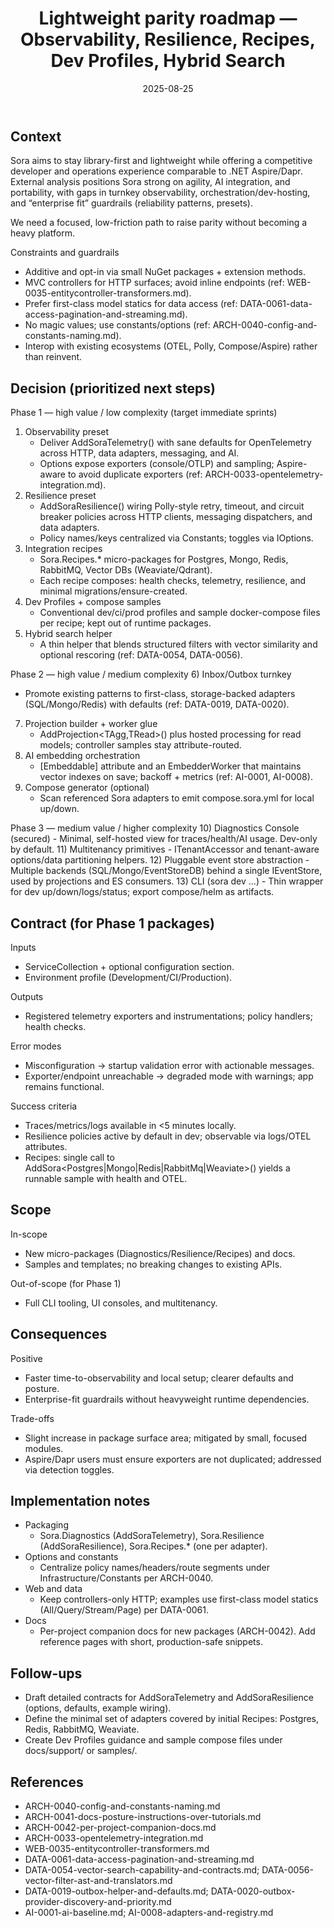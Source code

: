 ﻿---
id: ARCH-0043
slug: lightweight-parity-roadmap
domain: Architecture
status: Draft
date: 2025-08-25
title: Lightweight parity roadmap — Observability, Resilience, Recipes, Dev Profiles, Hybrid Search
---

## Context

Sora aims to stay library-first and lightweight while offering a competitive developer and operations experience comparable to .NET Aspire/Dapr. External analysis positions Sora strong on agility, AI integration, and portability, with gaps in turnkey observability, orchestration/dev-hosting, and “enterprise fit” guardrails (reliability patterns, presets).

We need a focused, low-friction path to raise parity without becoming a heavy platform.

Constraints and guardrails
- Additive and opt-in via small NuGet packages + extension methods.
- MVC controllers for HTTP surfaces; avoid inline endpoints (ref: WEB-0035-entitycontroller-transformers.md).
- Prefer first-class model statics for data access (ref: DATA-0061-data-access-pagination-and-streaming.md).
- No magic values; use constants/options (ref: ARCH-0040-config-and-constants-naming.md).
- Interop with existing ecosystems (OTEL, Polly, Compose/Aspire) rather than reinvent.

## Decision (prioritized next steps)

Phase 1 — high value / low complexity (target immediate sprints)
1) Observability preset
   - Deliver AddSoraTelemetry() with sane defaults for OpenTelemetry across HTTP, data adapters, messaging, and AI.
   - Options expose exporters (console/OTLP) and sampling; Aspire-aware to avoid duplicate exporters (ref: ARCH-0033-opentelemetry-integration.md).
2) Resilience preset
   - AddSoraResilience() wiring Polly-style retry, timeout, and circuit breaker policies across HTTP clients, messaging dispatchers, and data adapters.
   - Policy names/keys centralized via Constants; toggles via IOptions.
3) Integration recipes
   - Sora.Recipes.* micro-packages for Postgres, Mongo, Redis, RabbitMQ, Vector DBs (Weaviate/Qdrant).
   - Each recipe composes: health checks, telemetry, resilience, and minimal migrations/ensure-created.
4) Dev Profiles + compose samples
   - Conventional dev/ci/prod profiles and sample docker-compose files per recipe; kept out of runtime packages.
5) Hybrid search helper
   - A thin helper that blends structured filters with vector similarity and optional rescoring (ref: DATA-0054, DATA-0056).

Phase 2 — high value / medium complexity
6) Inbox/Outbox turnkey
   - Promote existing patterns to first-class, storage-backed adapters (SQL/Mongo/Redis) with defaults (ref: DATA-0019, DATA-0020).
7) Projection builder + worker glue
   - AddProjection<TAgg,TRead>() plus hosted processing for read models; controller samples stay attribute-routed.
8) AI embedding orchestration
   - [Embeddable] attribute and an EmbedderWorker that maintains vector indexes on save; backoff + metrics (ref: AI-0001, AI-0008).
9) Compose generator (optional)
   - Scan referenced Sora adapters to emit compose.sora.yml for local up/down.

Phase 3 — medium value / higher complexity
10) Diagnostics Console (secured)
    - Minimal, self-hosted view for traces/health/AI usage. Dev-only by default.
11) Multitenancy primitives
    - ITenantAccessor and tenant-aware options/data partitioning helpers.
12) Pluggable event store abstraction
    - Multiple backends (SQL/Mongo/EventStoreDB) behind a single IEventStore, used by projections and ES consumers.
13) CLI (sora dev …)
    - Thin wrapper for dev up/down/logs/status; export compose/helm as artifacts.

## Contract (for Phase 1 packages)
Inputs
- ServiceCollection + optional configuration section.
- Environment profile (Development/CI/Production).

Outputs
- Registered telemetry exporters and instrumentations; policy handlers; health checks.

Error modes
- Misconfiguration → startup validation error with actionable messages.
- Exporter/endpoint unreachable → degraded mode with warnings; app remains functional.

Success criteria
- Traces/metrics/logs available in <5 minutes locally.
- Resilience policies active by default in dev; observable via logs/OTEL attributes.
- Recipes: single call to AddSora<Postgres|Mongo|Redis|RabbitMq|Weaviate>() yields a runnable sample with health and OTEL.

## Scope

In-scope
- New micro-packages (Diagnostics/Resilience/Recipes) and docs.
- Samples and templates; no breaking changes to existing APIs.

Out-of-scope (for Phase 1)
- Full CLI tooling, UI consoles, and multitenancy.

## Consequences

Positive
- Faster time-to-observability and local setup; clearer defaults and posture.
- Enterprise-fit guardrails without heavyweight runtime dependencies.

Trade-offs
- Slight increase in package surface area; mitigated by small, focused modules.
- Aspire/Dapr users must ensure exporters are not duplicated; addressed via detection toggles.

## Implementation notes

- Packaging
  - Sora.Diagnostics (AddSoraTelemetry), Sora.Resilience (AddSoraResilience), Sora.Recipes.* (one per adapter).
- Options and constants
  - Centralize policy names/headers/route segments under Infrastructure/Constants per ARCH-0040.
- Web and data
  - Keep controllers-only HTTP; examples use first-class model statics (All/Query/Stream/Page) per DATA-0061.
- Docs
  - Per-project companion docs for new packages (ARCH-0042). Add reference pages with short, production-safe snippets.

## Follow-ups

- Draft detailed contracts for AddSoraTelemetry and AddSoraResilience (options, defaults, example wiring).
- Define the minimal set of adapters covered by initial Recipes: Postgres, Redis, RabbitMQ, Weaviate.
- Create Dev Profiles guidance and sample compose files under docs/support/ or samples/.

## References

- ARCH-0040-config-and-constants-naming.md
- ARCH-0041-docs-posture-instructions-over-tutorials.md
- ARCH-0042-per-project-companion-docs.md
- ARCH-0033-opentelemetry-integration.md
- WEB-0035-entitycontroller-transformers.md
- DATA-0061-data-access-pagination-and-streaming.md
- DATA-0054-vector-search-capability-and-contracts.md; DATA-0056-vector-filter-ast-and-translators.md
- DATA-0019-outbox-helper-and-defaults.md; DATA-0020-outbox-provider-discovery-and-priority.md
- AI-0001-ai-baseline.md; AI-0008-adapters-and-registry.md
